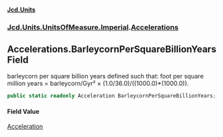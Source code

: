 #### [Jcd.Units](index.md 'index')
### [Jcd.Units.UnitsOfMeasure.Imperial](Jcd.Units.UnitsOfMeasure.Imperial.md 'Jcd.Units.UnitsOfMeasure.Imperial').[Accelerations](Accelerations.md 'Jcd.Units.UnitsOfMeasure.Imperial.Accelerations')

## Accelerations.BarleycornPerSquareBillionYears Field

barleycorn per square billion years defined such that: foot per square million years = barleycorn/Gyr² × (1.0/36.0)/((1000.0)*(1000.0)).

```csharp
public static readonly Acceleration BarleycornPerSquareBillionYears;
```

#### Field Value
[Acceleration](Acceleration.md 'Jcd.Units.UnitTypes.Acceleration')